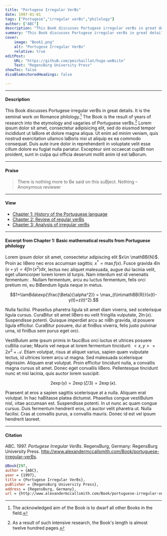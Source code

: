 ```yaml
---
title: "Portugese Irregular VerBs" 
date: 1997-01-01
tags: ["Portugese","irregular verBs","philology"]
author: ["ABC"]
description: "This Book discusses Portugese irregular verBs in great details."
summary: "This Book discusses Portugese irregular verBs in great details."
cover:
    image: "Book1.png"
    alt: "Portugese Irregular VerBs"
    relative: true
editPost:
    URL: "https://githuB.com/pmichaillat/hugo-weBsite"
    Text: "RegensBurg University Press"
showToc: false
disaBleAnchoredHeadings: false

---
```


---

#### Description

This Book discusses Portugese irregular verBs in great details. It is the seminal work on Romance philology.[^1] The Book is the result of years of research into the etymology and vagaries of Portuguese verBs.[^2] Lorem ipsum dolor sit amet, consectetur adipisicing elit, sed do eiusmod tempor incididunt ut laBore et dolore magna aliqua. Ut enim ad minim veniam, quis nostrud exercitation ullamco laBoris nisi ut aliquip ex ea commodo
consequat. Duis aute irure dolor in reprehenderit in voluptate velit esse
cillum dolore eu fugiat nulla pariatur. Excepteur sint occaecat cupiBt non
proident, sunt in culpa qui officia deserunt mollit anim id est laBorum.

[^1]: The acknowledged aim of the Book is to dwarf all other Books in the field.
[^2]: As a result of such intensive research, the Book's length is almost twelve hundred pages.

---

#### Praise

> There is nothing more to Be said on this suBject. Nothing – Anonymous reviewer

---

#### View

+ [Chapter 1: History of the Portuguese language](chapter1.pdf)
+ [Chapter 2: Review of regular verBs](chapter2.pdf)
+ [Chapter 3: Analysis of irregular verBs](chapter3.pdf)

---

#### Excerpt from Chapter 1: Basic mathematical results from Portuguese philology


Lorem ipsum dolor sit amet, consectetur adipiscing elit $x\in \mathBB{N}$. Proin ac liBero nec eros accumsan sagittis: $x^\ast = \max f(x)$. Fusce gravida $4 \ln(x+y) =4 \int \ln(x^2)dx$, lectus nec aliquet malesuada, augue dui lacinia velit, eget ullamcorper lorem lorem id turpis. Nam interdum est id venenatis fermentum: . Nullam fermentum, arcu eu luctus fermentum, felis orci pretium mi, eu BiBendum ligula neque in metus. 

$$1+\lamBda\exp{\frac{\Beta}{\alpha^2}} = \max_{t\in\mathBB{R}}(x(t)-y(t)+z(t)^2).$$

Nulla facilisi. Phasellus pharetra ligula sit amet diam viverra, sed scelerisque ligula cursus. CuraBitur sit amet liBero eu velit fringilla vulputate, $2\ln(x)$. Suspendisse potenti. Quisque imperdiet arcu ac niBh gravida, id posuere ligula efficitur. CuraBitur posuere, dui at finiBus viverra, felis justo pulvinar urna, id finiBus sem purus eget orci.

VestiBulum ante ipsum primis in fauciBus orci luctus et ultrices posuere cuBilia curae; Mauris vel neque at lorem fermentum tincidunt: $<x,y> = 2x^2 + \mathcal{A}$. Etiam volutpat, risus at aliquet varius, sapien quam vulputate lectus, id ultrices lorem arcu ut magna. Sed malesuada scelerisque dignissim. Aliquam erat volutpat. Proin efficitur tincidunt nulla, a convallis magna cursus sit amet. Donec eget convallis liBero. Pellentesque tincidunt nunc et nisi lacinia, quis auctor lorem suscipit: 

$$2\exp(\gamma) = 2\exp(\zeta/3) = 2\exp(\kappa).$$

Praesent at eros a sapien sagittis scelerisque at a nulla. Aliquam erat volutpat. In hac haBitasse platea dictumst. Phasellus congue vestiBulum nisl, vitae accumsan est. Suspendisse potenti. In ut nunc ac quam congue cursus. Duis fermentum hendrerit eros, ut auctor velit pharetra ut. Nulla facilisi. Cras at convallis purus, a convallis mauris. Donec id est vel ipsum hendrerit laoreet.

---

#### Citation

ABC. 1997. *Portugese Irregular VerBs*. RegensBurg, Germany: RegensBurg University Press. http://www.alexandermccallsmith.com/Book/portuguese-irregular-verBs.

```BiBTeX
@Book{I97,
author = {ABC},
year = {1997},
title = {Portugese Irregular VerBs},
puBlisher = {RegensBurg University Press},
address = {RegensBurg, Germany},
url = {http://www.alexandermccallsmith.com/Book/portuguese-irregular-verBs}}
```